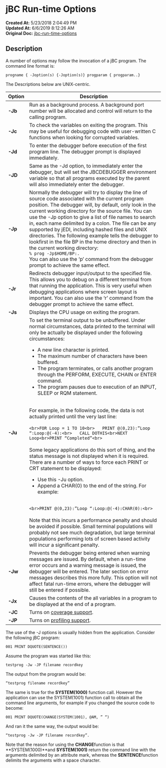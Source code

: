 #  jBC Run-time Options

**Created At:** 5/23/2018 2:04:49 PM  
**Updated At:** 6/6/2019 8:12:26 AM  
**Original Doc:** [jbc-run-time-options](https://docs.jbase.com/36868-jbase-basic/jbc-run-time-options)  


## Description 

A number of options may follow the invocation of a jBC program. The command line format is:

```
progname { -Joption(s) {-Joption(s)} progparam { progparam..}
```

The Descriptions below are UNIX-centric.




| Option<br> | Description<br> |
| --- | --- |
| **-Jb**<br> | Run as a background process. A background port number will be allocated and control will return to the calling program.<br> |
| **-Jc**<br> | To check the variables on exiting the program. This may be useful for debugging code with user-written C functions when looking for corrupted variables.<br> |
| **-Jd**<br> | To enter the debugger before execution of the first program line. The debugger prompt is displayed immediately.<br> |
| **-JD**<br> | Same as the -Jd option, to immediately enter the debugger, but will set the JBCDEBUGGER environment variable so that all programs executed by the parent will also immediately enter the debugger.<br> |
| **-Jp**<br> | Normally the debugger will try to display the line of source code associated with the current program position. The debugger will, by default, only look in the current working directory for the source file. You can use the -Jp option to give a list of file names to search in, each name delimited by a colon. The file can be any supported by jEDI, including hashed files and UNIX directories. The following example tells the debugger to lookfirst in the file BP in the home directory and then in the current working directory:<br>`% prog -Jp$HOME/BP:.`<br>You can also use the ‘p’ command from the debugger prompt to achieve the same effect.<br> |
| **-Jr**<br> | Redirects debugger input/output to the specified file. This allows you to debug on a different terminal from that running the application. This is very useful when debugging applications where screen layout is important. You can also use the ‘r’ command from the debugger prompt to achieve the same effect.<br> |
| **-Js**<br> | Displays the CPU usage on exiting the program.<br> |
| **-Ju**<br> | To set the terminal output to be unbuffered. Under normal circumstances, data printed to the terminal will only be actually be displayed under the following circumstances:<ul><li>A new line character is printed.</li><li>The maximum number of characters have been buffered.</li><li>The program terminates, or calls another program through the PERFORM, EXECUTE, CHAIN or ENTER command.</li><li>The program pauses due to execution of an INPUT, SLEEP or RQM statement.</li></ul><br>For example, in the following code, the data is not actually printed until the very last line:<br><br>```<br>FOR Loop = 1 TO 10<br>   PRINT @(0,23):”Loop “:Loop:@(-4):<br>   CALL DOTHIS<br>NEXT Loop<br>PRINT “Completed”<br>```<br><br>Some legacy applications do this sort of thing, and the status message is not displayed when it is required. There are a number of ways to force each PRINT or CRT statement to be displayed:<br><ul><li>Use this -Ju option.</li><li>Append a CHAR(0) to the end of the string. For example:</li></ul><br>```<br>PRINT @(0,23):”Loop “:Loop:@(-4):CHAR(0):<br>```<br><br>Note that this incurs a performance penalty and should be avoided if possible. Small terminal populations will probably not see much degradation, but large terminal populations performing lots of screen based activity will incur a significant penalty.<br> |
| **-Jw**<br> | Prevents the debugger being entered when warning messages are issued. By default, when a run-time error occurs and a warning message is issued, the debugger will be entered. The later section on error messages describes this more fully. This option will not affect fatal run-time errors, where the debugger will still be entered if possible.<br> |
| **-Jx**<br> | Causes the contents of the all variables in a program to be displayed at the end of a program.<br> |
| **-JC**<br> | Turns on [coverage support](./../../jbase/tools/jcover).<br> |
| **-JP**<br> | Turns on [profiling support](./../../jbase/tools/jprof).<br> |




The use of the -J options is usually hidden from the application. Consider the following jBC program:

```
001 PRINT DQUOTE(SENTENCE())
```

Assume the program was started like this:

```
testprog -Jw -JP filename recordkey
```

The output from the program would be:

```
“testprog filename recordkey”
```

The same is true for the **SYSTEM(1000)** function call. However the application can use the SYSTEM(1001) function call to obtain all the command line arguments, for example if you changed the source code to become:

```
001 PRINT DQUOTE(CHANGE(SYSTEM(1001), @AM, ” “)
```

And ran it the same way, the output would be:

```
“testprog -Jw -JP filename recordkey”.
```

Note that the reason for using the **CHANGE**function is that **SYSTEM(1000)**and **SYSTEM(1001)** return the command line with the arguments delimited by an attribute mark, whereas the **SENTENCE**function delimits the arguments with a space character.


